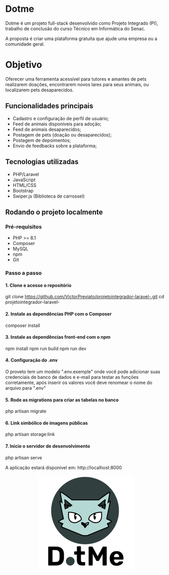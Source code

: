 
# Dotme 


Dotme é um projeto full-stack desenvolvido como Projeto Integrado (PI), trabalho de conclusão do curso Técnico em Informática do Senac.

A proposta é criar uma plataforma gratuita que ajude uma empresa ou a comunidade geral.

# Objetivo

Oferecer uma ferramenta acessível para tutores e amantes de pets realizarem doações, encontrarem novos lares para seus animais, ou localizarem pets desaparecidos.

## Funcionalidades principais

- Cadastro e configuração de perfil de usuário;
- Feed de animais disponíveis para adoção;
- Feed de animais desaparecidos;
- Postagem de pets (doação ou desaparecidos);
- Postagem de depoimentos;
- Envio de feedbacks sobre a plataforma;

## Tecnologias utilizadas

- PHP/Laravel
- JavaScript
- HTML/CSS
- Bootstrap
- Swiper.js (Biblioteca de carrossel)

## Rodando o projeto localmente

### Pré-requisitos

- PHP >= 8.1
- Composer
- MySQL
- npm
- Git

### Passo a passo

#### 1. Clone e acesse o repositório

git clone https://github.com/VictorPreviato/projetointegrador-laravel-.git
cd projetointegrador-laravel-

#### 2. Instale as dependências PHP com o Composer
composer install

#### 3. Instale as dependências front-end com o npm
npm install
npm run build
npm run dev

#### 4. Configuração do .env
O proveto tem um modelo ".env.exemple" onde você pode adicionar suas credenciais de banco de dados e e-mail para testar as funções corretamente, após inserir os valores você deve renomear o nome do arquivo para ".env"

#### 5. Rode as migrations para criar as tabelas no banco
php artisan migrate

#### 6. Link simbólico de imagens públicas
php artisan storage:link

#### 7. Inicie o servidor de desenvolvimento
php artisan serve

A aplicação estará disponível em: http://localhost:8000


<p align="center">
<img src="/public/IMG/LOGOS/DotPetLogT.png" alt="Logo Dotme" width="300"/>
</p>
